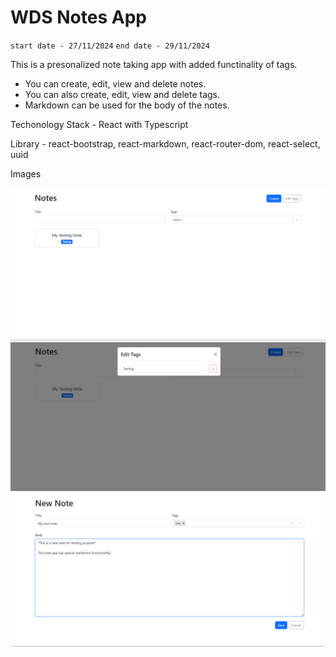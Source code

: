# WDS Notes App

`start date - 27/11/2024`
`end date - 29/11/2024`

This is a presonalized note taking app with added functinality of tags.
- You can create, edit, view and delete notes.
- You can also create, edit, view and delete tags.
- Markdown can be used for the body of the notes.

Techonology Stack - React with Typescript

Library - react-bootstrap, react-markdown, react-router-dom, react-select, uuid

Images

![images](/src/assets/Screenshot%202024-11-29%20080510.png "Note App Home Page")
![images](/src/assets/Screenshot%202024-11-29%20080526.png "Edit tag modal")
![images](/src/assets/Screenshot%202024-11-29%20080617.png "Edit and create notes page")